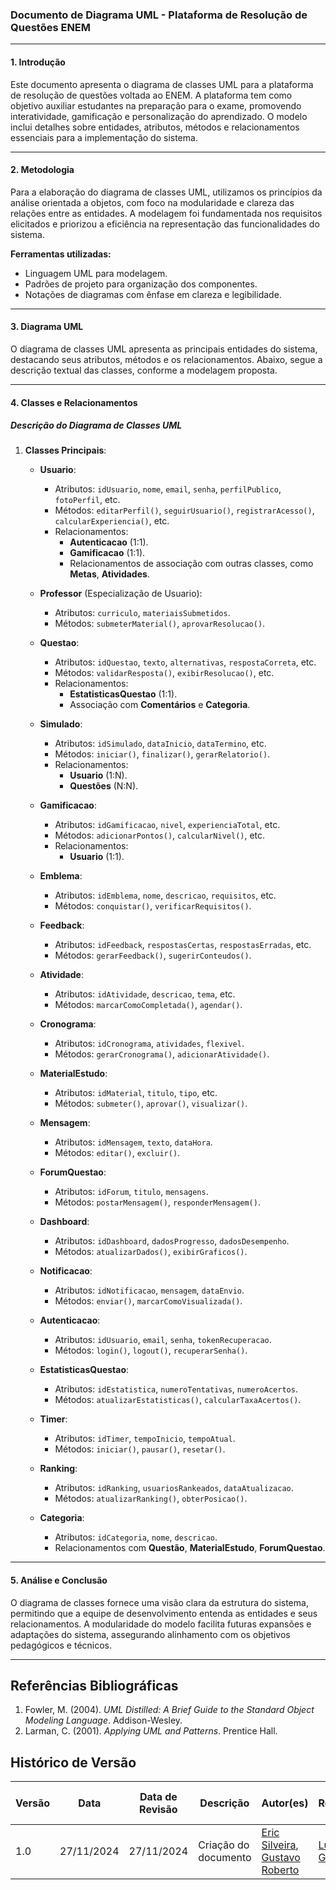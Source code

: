 ### **Documento de Diagrama UML - Plataforma de Resolução de Questões ENEM**

---

#### **1. Introdução**
Este documento apresenta o diagrama de classes UML para a plataforma de resolução de questões voltada ao ENEM. A plataforma tem como objetivo auxiliar estudantes na preparação para o exame, promovendo interatividade, gamificação e personalização do aprendizado. O modelo inclui detalhes sobre entidades, atributos, métodos e relacionamentos essenciais para a implementação do sistema.

---

#### **2. Metodologia**
Para a elaboração do diagrama de classes UML, utilizamos os princípios da análise orientada a objetos, com foco na modularidade e clareza das relações entre as entidades. A modelagem foi fundamentada nos requisitos elicitados e priorizou a eficiência na representação das funcionalidades do sistema.

**Ferramentas utilizadas:**
- Linguagem UML para modelagem.
- Padrões de projeto para organização dos componentes.
- Notações de diagramas com ênfase em clareza e legibilidade.

---

#### **3. Diagrama UML**
O diagrama de classes UML apresenta as principais entidades do sistema, destacando seus atributos, métodos e os relacionamentos. Abaixo, segue a descrição textual das classes, conforme a modelagem proposta.

---

#### **4. Classes e Relacionamentos**


##### **Descrição do Diagrama de Classes UML**
1. **Classes Principais**:
    - **Usuario**:
        - Atributos: `idUsuario`, `nome`, `email`, `senha`, `perfilPublico`, `fotoPerfil`, etc.
        - Métodos: `editarPerfil()`, `seguirUsuario()`, `registrarAcesso()`, `calcularExperiencia()`, etc.
        - Relacionamentos:
            - **Autenticacao** (1:1).
            - **Gamificacao** (1:1).
            - Relacionamentos de associação com outras classes, como **Metas**, **Atividades**.

    - **Professor** (Especialização de Usuario):
        - Atributos: `curriculo`, `materiaisSubmetidos`.
        - Métodos: `submeterMaterial()`, `aprovarResolucao()`.

    - **Questao**:
        - Atributos: `idQuestao`, `texto`, `alternativas`, `respostaCorreta`, etc.
        - Métodos: `validarResposta()`, `exibirResolucao()`, etc.
        - Relacionamentos:
            - **EstatisticasQuestao** (1:1).
            - Associação com **Comentários** e **Categoria**.

    - **Simulado**:
        - Atributos: `idSimulado`, `dataInicio`, `dataTermino`, etc.
        - Métodos: `iniciar()`, `finalizar()`, `gerarRelatorio()`.
        - Relacionamentos:
            - **Usuario** (1:N).
            - **Questões** (N:N).

    - **Gamificacao**:
        - Atributos: `idGamificacao`, `nivel`, `experienciaTotal`, etc.
        - Métodos: `adicionarPontos()`, `calcularNivel()`, etc.
        - Relacionamentos:
            - **Usuario** (1:1).

    - **Emblema**:
        - Atributos: `idEmblema`, `nome`, `descricao`, `requisitos`, etc.
        - Métodos: `conquistar()`, `verificarRequisitos()`.

    - **Feedback**:
        - Atributos: `idFeedback`, `respostasCertas`, `respostasErradas`, etc.
        - Métodos: `gerarFeedback()`, `sugerirConteudos()`.

    - **Atividade**:
        - Atributos: `idAtividade`, `descricao`, `tema`, etc.
        - Métodos: `marcarComoCompletada()`, `agendar()`.

    - **Cronograma**:
        - Atributos: `idCronograma`, `atividades`, `flexivel`.
        - Métodos: `gerarCronograma()`, `adicionarAtividade()`.

    - **MaterialEstudo**:
        - Atributos: `idMaterial`, `titulo`, `tipo`, etc.
        - Métodos: `submeter()`, `aprovar()`, `visualizar()`.

    - **Mensagem**:
        - Atributos: `idMensagem`, `texto`, `dataHora`.
        - Métodos: `editar()`, `excluir()`.

    - **ForumQuestao**:
        - Atributos: `idForum`, `titulo`, `mensagens`.
        - Métodos: `postarMensagem()`, `responderMensagem()`.

    - **Dashboard**:
        - Atributos: `idDashboard`, `dadosProgresso`, `dadosDesempenho`.
        - Métodos: `atualizarDados()`, `exibirGraficos()`.

    - **Notificacao**:
        - Atributos: `idNotificacao`, `mensagem`, `dataEnvio`.
        - Métodos: `enviar()`, `marcarComoVisualizada()`.

    - **Autenticacao**:
        - Atributos: `idUsuario`, `email`, `senha`, `tokenRecuperacao`.
        - Métodos: `login()`, `logout()`, `recuperarSenha()`.

    - **EstatisticasQuestao**:
        - Atributos: `idEstatistica`, `numeroTentativas`, `numeroAcertos`.
        - Métodos: `atualizarEstatisticas()`, `calcularTaxaAcertos()`.

    - **Timer**:
        - Atributos: `idTimer`, `tempoInicio`, `tempoAtual`.
        - Métodos: `iniciar()`, `pausar()`, `resetar()`.

    - **Ranking**:
        - Atributos: `idRanking`, `usuariosRankeados`, `dataAtualizacao`.
        - Métodos: `atualizarRanking()`, `obterPosicao()`.

    - **Categoria**:
        - Atributos: `idCategoria`, `nome`, `descricao`.
        - Relacionamentos com **Questão**, **MaterialEstudo**, **ForumQuestao**.

---

#### **5. Análise e Conclusão**
O diagrama de classes fornece uma visão clara da estrutura do sistema, permitindo que a equipe de desenvolvimento entenda as entidades e seus relacionamentos. A modularidade do modelo facilita futuras expansões e adaptações do sistema, assegurando alinhamento com os objetivos pedagógicos e técnicos.

---

## **Referências Bibliográficas**
1. Fowler, M. (2004). _UML Distilled: A Brief Guide to the Standard Object Modeling Language_. Addison-Wesley.
2. Larman, C. (2001). _Applying UML and Patterns_. Prentice Hall.

## **Histórico de Versão**

| Versão | Data        | Data de Revisão | Descrição            | Autor(es)        | Revisor(es)          | Detalhes da Revisão |
|--------|-------------|-----------------|----------------------|------------------|----------------------|---------------------|
| 1.0    | 27/11/2024  | 27/11/2024      | Criação do documento | [Eric Silveira](https://github.com/ericbky), [Gustavo Roberto](https://github.com/gusrberto)            | [Luiz Gustavo](https://github.com/LuizGust4vo)         | Ajustes iniciais    |